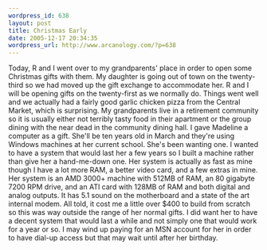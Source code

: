 ```yaml
--- 
wordpress_id: 638
layout: post
title: Christmas Early
date: 2005-12-17 20:34:35
wordpress_url: http://www.arcanology.com/?p=638
---
```

Today, R and I went over to my grandparents' place in order to open some Christmas gifts with them. My daughter is going out of town on the twenty-third so we had moved up the gift exchange to accommodate her. R and I will be opening gifts on the twenty-first as we normally do. Things went well and we actually had a fairly good garlic chicken pizza from the Central Market, which is surprising. My grandparents live in a retirement community so it is usually either not terribly tasty food in their apartment or the group dining with the near dead in the community dining hall. I gave Madeline a computer as a gift. She'll be ten years old in March and they're using Windows machines at her current school. She's been wanting one. I wanted to have a system that would last her a few years so I built a machine rather than give her a hand-me-down one. Her system is actually as fast as mine though I have a lot more RAM, a better video card, and a few extras in mine. Her system is an AMD 3000+ machine with 512MB of RAM, an 80 gigabyte 7200 RPM drive, and an ATI card with 128MB of RAM and both digital and analog outputs. It has 5.1 sound on the motherboard and a state of the art internal modem. All told, it cost me a little over $400 to build from scratch so this was way outside the range of her normal gifts. I did want her to have a decent system that would last a while and not simply one that would work for a year or so. I may wind up paying for an MSN account for her in order to have dial-up access but that may wait until after her birthday.